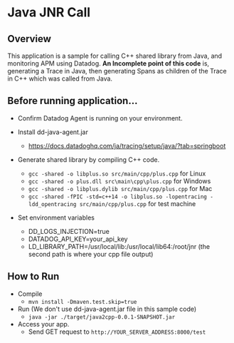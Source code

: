 # Java JNR Call

## Overview
This application is a sample for calling C++ shared library from Java, and monitoring APM using Datadog.
**An Incomplete point of this code** is, generating a Trace in Java, then generating Spans as children of the Trace in C++ which was called from Java.

## Before running application...

* Confirm Datadog Agent is running on your environment.

* Install dd-java-agent.jar
  * https://docs.datadoghq.com/ja/tracing/setup/java/?tab=springboot

* Generate shared library by compiling C++ code.
  * `gcc -shared -o libplus.so src/main/cpp/plus.cpp` for Linux
  * `gcc -shared -o plus.dll src\main\cpp\plus.cpp` for Windows
  * `gcc -shared -o libplus.dylib src/main/cpp/plus.cpp` for Mac
  * `gcc -shared -fPIC -std=c++14 -o libplus.so -lopentracing -ldd_opentracing src/main/cpp/plus.cpp` for test machine

* Set environment variables
  * DD_LOGS_INJECTION=true
  * DATADOG_API_KEY=your_api_key
  * LD_LIBRARY_PATH=/usr/local/lib:/usr/local/lib64:/root/jnr   (the second path is where your cpp file output)
    
## How to Run
  * Compile
    * `mvn install -Dmaven.test.skip=true`
  * Run (We don't use dd-java-agent.jar file in this sample code)
    * `java -jar ./target/java2cpp-0.0.1-SNAPSHOT.jar`
  * Access your app.
    * Send GET request to `http://YOUR_SERVER_ADDRESS:8000/test`
